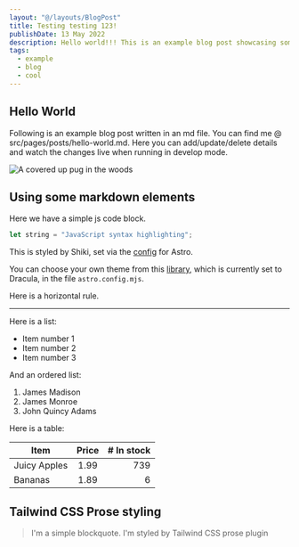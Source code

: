 ```yaml
---
layout: "@/layouts/BlogPost"
title: Testing testing 123!
publishDate: 13 May 2022
description: Hello world!!! This is an example blog post showcasing some of the cool stuff Astro Cactus theme can do.
tags:
  - example
  - blog
  - cool
---
```


## Hello World

Following is an example blog post written in an md file. You can find me @ src/pages/posts/hello-world.md. Here you can add/update/delete details and watch the changes live when running in develop mode.

![A covered up pug in the woods](https://picsum.photos/id/1025/550/460)

## Using some markdown elements

Here we have a simple js code block.

```js
let string = "JavaScript syntax highlighting";
```

This is styled by Shiki, set via the [config](https://docs.astro.build/en/guides/markdown-content/#syntax-highlighting) for Astro.

You can choose your own theme from this [library](https://github.com/shikijs/shiki/blob/main/docs/themes.md#all-themes), which is currently set to Dracula, in the file `astro.config.mjs`.

Here is a horizontal rule.

---

Here is a list:

- Item number 1
- Item number 2
- Item number 3

And an ordered list:

1. James Madison
2. James Monroe
3. John Quincy Adams

Here is a table:

| Item         | Price | # In stock |
| ------------ | :---: | ---------: |
| Juicy Apples | 1.99  |        739 |
| Bananas      | 1.89  |          6 |

## Tailwind CSS Prose styling

> I'm a simple blockquote.
> I'm styled by Tailwind CSS prose plugin
